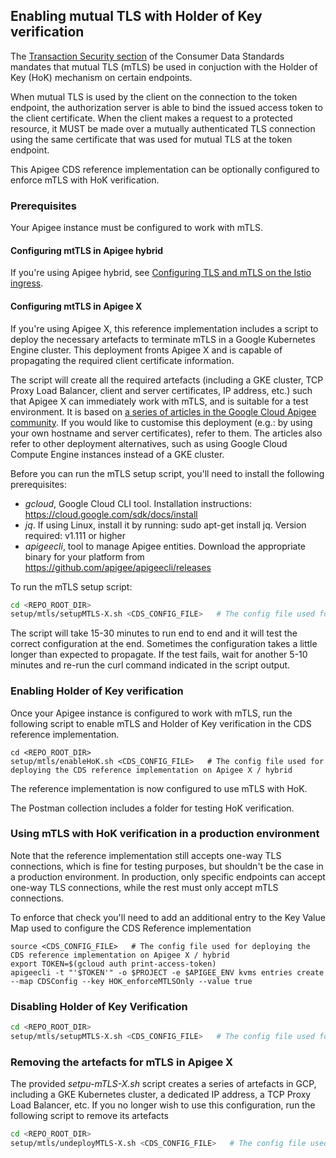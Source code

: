## Enabling mutual TLS with Holder of Key verification

The [Transaction Security section](https://consumerdatastandardsaustralia.github.io/standards/#transaction-security) of the Consumer Data Standards mandates that mutual TLS (mTLS) be used in conjuction with the Holder of Key (HoK) mechanism on certain endpoints.

When mutual TLS is used by the client on the connection to the token endpoint, the authorization server is able to bind the issued access token to the client certificate. When the client makes a request to a protected resource, it MUST be made over a mutually authenticated TLS connection using the same certificate that was used for mutual TLS at the token endpoint.

This Apigee CDS reference implementation can be optionally configured to enforce mTLS with HoK verification.

### Prerequisites

Your Apigee instance must be configured to work with mTLS. 

#### Configuring mtTLS in Apigee hybrid

If you're using Apigee hybrid, see [Configuring TLS and mTLS on the Istio ingress](https://cloud.google.com/apigee/docs/hybrid/v1.7/ingress-tls).

#### Configuring mtTLS in Apigee X

If you're using Apigee X, this reference implementation includes a script to deploy the necessary artefacts to terminate mTLS in a Google Kubernetes Engine cluster. This deployment fronts Apigee X and is capable of propagating the required client certificate information.

The script will create all the required artefacts (including a GKE cluster, TCP Proxy Load Balancer, client and server certificates, IP address, etc.) such that Apigee X can immediately work with mTLS, and is suitable for a test environment. It is based on [a series of articles in the Google Cloud Apigee community](https://www.googlecloudcommunity.com/gc/Cloud-Product-Articles/Network-and-Envoy-Proxy-Configuration-to-manage-mTLS-on-Apigee-X/ta-p/175146). If you would like to customise this deployment (e.g.: by using your own hostname and server certificates), refer to them. The articles also refer to other deployment alternatives, such as using Google Cloud Compute Engine instances instead of a GKE cluster.

Before you can run the mTLS setup script, you'll need to install the following prerequisites:

- *gcloud*, Google Cloud CLI tool. Installation instructions: https://cloud.google.com/sdk/docs/install
- *jq*. If using Linux, install it by running: sudo apt-get install jq. Version required: v1.111 or higher
- *apigeecli*, tool to manage Apigee entities. Download the appropriate binary for your platform from https://github.com/apigee/apigeecli/releases

To run the mTLS setup script:

````bash
cd <REPO_ROOT_DIR>
setup/mtls/setupMTLS-X.sh <CDS_CONFIG_FILE>   # The config file used for deploying the CDS reference implementation on Apigee X / hybrid
````

The script will take 15-30 minutes to run end to end and it will test the correct configuration at the end. Sometimes the configuration takes a little longer than expected to propagate. If the test fails, wait for another 5-10 minutes and re-run the curl command indicated in the script output.


### Enabling Holder of Key verification
Once your Apigee instance is configured to work with mTLS, run the following script to enable mTLS and Holder of Key verification in the CDS reference implementation.

````
cd <REPO_ROOT_DIR>
setup/mtls/enableHoK.sh <CDS_CONFIG_FILE>   # The config file used for deploying the CDS reference implementation on Apigee X / hybrid
````

The reference implementation is now configured to use mTLS with HoK. 

The Postman collection includes a folder for testing HoK verification.


### Using mTLS with HoK verification in a production environment

Note that the reference implementation still accepts one-way TLS connections, which is fine for testing purposes, but shouldn't be the case in a production environment.
In production, only specific endpoints can accept one-way TLS connections, while the rest must only accept mTLS connections.

To enforce that check you'll need to add an additional entry to the Key Value Map used to configure the CDS Reference implementation

````
source <CDS_CONFIG_FILE>   # The config file used for deploying the CDS reference implementation on Apigee X / hybrid
export TOKEN=$(gcloud auth print-access-token)
apigeecli -t "'$TOKEN'" -o $PROJECT -e $APIGEE_ENV kvms entries create --map CDSConfig --key HOK_enforceMTLSOnly --value true 
````


### Disabling Holder of Key Verification

````bash
cd <REPO_ROOT_DIR>
setup/mtls/setupMTLS-X.sh <CDS_CONFIG_FILE>   # The config file used for deploying the CDS reference implementation on Apigee X / hybrid
````

### Removing the artefacts for mTLS in Apigee X

The provided *setpu-mTLS-X.sh* script creates a series of artefacts in GCP, including a GKE Kubernetes cluster, a dedicated IP address, a TCP Proxy Load Balancer, etc.
If you no longer wish to use this configuration, run the following script to remove its artefacts

````bash
cd <REPO_ROOT_DIR>
setup/mtls/undeployMTLS-X.sh <CDS_CONFIG_FILE>   # The config file used for deploying the CDS reference implementation on Apigee X / hybrid
````